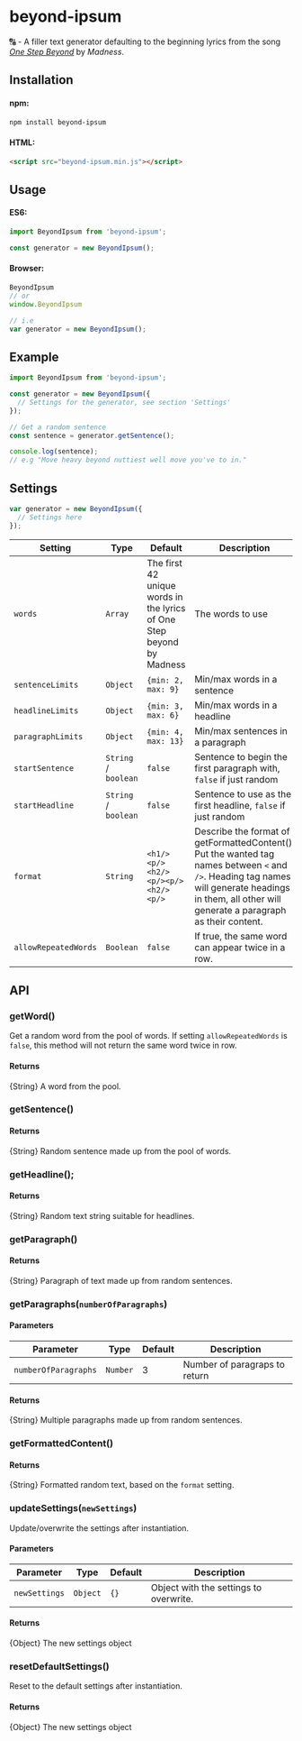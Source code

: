# beyond-ipsum

🔠 - A filler text generator defaulting to the beginning lyrics from the song [_One Step Beyond_](https://www.youtube.com/watch?v=N-uyWAe0NhQ) by _Madness_.

## Installation

#### npm:
```bash
npm install beyond-ipsum
```

#### HTML:
```html
<script src="beyond-ipsum.min.js"></script>
```

## Usage

#### ES6:
```javascript
import BeyondIpsum from 'beyond-ipsum';

const generator = new BeyondIpsum();
```

#### Browser:
```javascript
BeyondIpsum
// or
window.BeyondIpsum

// i.e
var generator = new BeyondIpsum();
```

## Example

```javascript
import BeyondIpsum from 'beyond-ipsum';

const generator = new BeyondIpsum({
  // Settings for the generator, see section 'Settings'
});

// Get a random sentence
const sentence = generator.getSentence();

console.log(sentence);
// e.g "Move heavy beyond nuttiest well move you've to in."
```

## Settings

```javascript
var generator = new BeyondIpsum({
  // Settings here
});
```

| Setting | Type | Default | Description |
| --- | --- | --- | --- |
| `words` | `Array` | The first 42 unique words in the lyrics of One Step beyond by Madness | The words to use |
| `sentenceLimits` | `Object` | `{min: 2, max: 9}` | Min/max words in a sentence |
| `headlineLimits` | `Object` | `{min: 3, max: 6}` | Min/max words in a headline |
| `paragraphLimits` | `Object` | `{min: 4, max: 13}` |  Min/max sentences in a paragraph |
| `startSentence` | `String` / `boolean` | `false` |  Sentence to begin the first paragraph with, `false` if just random |
| `startHeadline` | `String` / `boolean` | `false` |  Sentence to use as the first headline, `false` if just random |
| `format` | `String` | `<h1/><p/><h2/><p/><p/><h2/><p/>` | Describe the format of getFormattedContent(). Put the wanted tag names between `<` and `/>`. Heading tag names will generate headings in them, all other will generate a paragraph as their content. |
| `allowRepeatedWords` | `Boolean` | `false` | If true, the same word can appear twice in a row. |

## API

### getWord()

Get a random word from the pool of words. If setting `allowRepeatedWords` is `false`, this method will not return the same word twice in row.

#### Returns

{String} A word from the pool.

### getSentence()

#### Returns

{String} Random sentence made up from the pool of words.

### getHeadline();

#### Returns

{String} Random text string suitable for headlines.

### getParagraph()

#### Returns

{String} Paragraph of text made up from random sentences.

### getParagraphs(`numberOfParagraphs`)

#### Parameters

| Parameter | Type | Default | Description |
| --- | --- | --- | --- |
| `numberOfParagraphs` | `Number` | 3 | Number of paragraps to return |

#### Returns

{String} Multiple paragraphs made up from random sentences.

### getFormattedContent()

#### Returns

{String} Formatted random text, based on the `format` setting.

### updateSettings(`newSettings`)

Update/overwrite the settings after instantiation.

#### Parameters

| Parameter | Type | Default | Description |
| --- | --- | --- | --- |
| `newSettings` | `Object` | `{}` | Object with the settings to overwrite. |

#### Returns

{Object} The new settings object

### resetDefaultSettings()

Reset to the default settings after instantiation.

#### Returns

{Object} The new settings object
